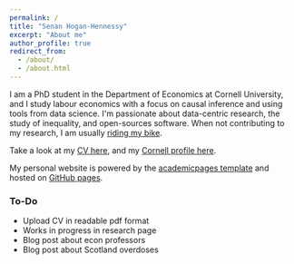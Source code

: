 ```yaml
---
permalink: /
title: "Senan Hogan-Hennessy"
excerpt: "About me"
author_profile: true
redirect_from: 
  - /about/
  - /about.html
---
```


I am a PhD student in the Department of Economics at Cornell University, and I study labour economics with a focus on causal inference and using tools from data science.
I'm passionate about data-centric research, the study of inequality, and open-sources software.
When not contributing to my research, I am usually [riding my bike](https://shoganhennessy.github.io/cycling/).

Take a look at my [CV here](https://shoganhennessy.github.io/cv/), and my [Cornell profile here](https://economics.cornell.edu/senan-hogan-hennessy).

My personal website is powered by the [academicpages template](https://github.com/academicpages/academicpages.github.io) and hosted on [GitHub pages](https://pages.github.com).

### To-Do

- Upload CV in readable pdf format
- Works in progress in research page
- Blog post about econ professors
- Blog post about Scotland overdoses
